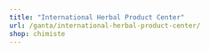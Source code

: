 ```yaml
---
title: "International Herbal Product Center"
url: /ganta/international-herbal-product-center/
shop: chimiste
---
```

